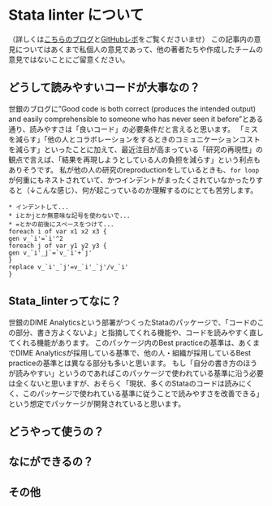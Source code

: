 # Stata linter について


（詳しくは[こちらのブログ](https://blogs.worldbank.org/impactevaluations/stata-linter-produces-stata-code-sparks-joy)と[GitHubレポ](https://github.com/worldbank/stata-linter)をご覧くださいませ）
この記事内の意見についてはあくまで私個人の意見であって、他の著者たちや作成したチームの意見ではないことにご留意ください。

## どうして読みやすいコードが大事なの？

世銀のブログに”Good code is both correct (produces the intended output) and easily comprehensible to someone who has never seen it before”とある通り、読みやすさは「良いコード」の必要条件だと言えると思います。
「ミスを減らす」「他の人とコラボレーションをするときのコミュニケーションコストを減らす」といったことに加えて、最近注目が高まっている「研究の再現性」の観点で言えば、「結果を再現しようとしている人の負担を減らす」という利点もありそうです。
私が他の人の研究のreproductionをしているときも、`for loop`が何重にもネストされていて、かつインデントがまったくされていなかったりすると（↓こんな感じ）、何が起こっているのか理解するのにとても苦労します。

```
* インデントして...
* iとかjとか無意味な記号を使わないで...
* =とかの前後にスペースをつけて...
foreach i of var x1 x2 x3 {
gen v_`i'=`i'^2
foreach j of var y1 y2 y3 {
gen v_`i'_j`=`v_`i'+`j'
}
replace v_`i'_`j'=v_`i'_`j'/v_`i'
}
```

## Stata_linterってなに？

世銀のDIME Analyticsという部署がつくったStataのパッケージで、「コードのこの部分、書き方よくないよ」と指摘してくれる機能や、コードを読みやすく直してくれる機能があります。
このパッケージ内のBest practiceの基準は、あくまでDIME Analyticsが採用している基準で、他の人・組織が採用しているBest practiceの基準とは異なる部分も多いと思います。
もし「自分の書き方のほうが読みやすい」というのであればこのパッケージで使われている基準に沿う必要は全くないと思いますが、おそらく「現状、多くのStataのコードは読みにくく、このパッケージで使われている基準に従うことで読みやすさを改善できる」という想定でパッケージが開発されていると思います。

## どうやって使うの？

## なにができるの？

## その他

